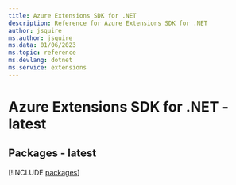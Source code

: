 ```yaml
---
title: Azure Extensions SDK for .NET
description: Reference for Azure Extensions SDK for .NET
author: jsquire
ms.author: jsquire
ms.data: 01/06/2023
ms.topic: reference
ms.devlang: dotnet
ms.service: extensions
---
```

# Azure Extensions SDK for .NET - latest
## Packages - latest
[!INCLUDE [packages](extensions-index.md)]